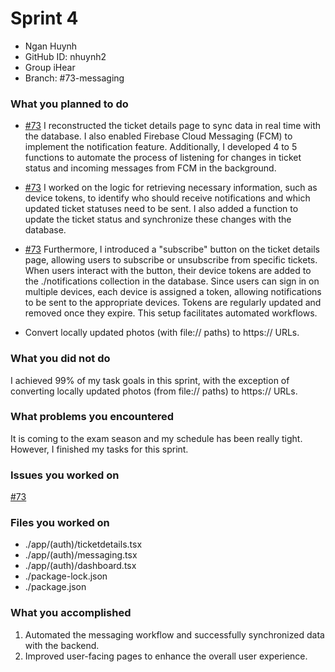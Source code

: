 # Sprint 4
* Ngan Huynh
* GitHub ID: nhuynh2
* Group iHear
* Branch: #73-messaging

### What you planned to do
* [#73](https://github.com/utk-cs340-fall24/iHear/issues/73]) I reconstructed the ticket details page to sync data in real time with the database. I also enabled Firebase Cloud Messaging (FCM) to implement the notification feature. Additionally, I developed 4 to 5 functions to automate the process of listening for changes in ticket status and incoming messages from FCM in the background.

* [#73](https://github.com/utk-cs340-fall24/iHear/issues/73]) I worked on the logic for retrieving necessary information, such as device tokens, to identify who should receive notifications and which updated ticket statuses need to be sent. I also added a function to update the ticket status and synchronize these changes with the database.

* [#73](https://github.com/utk-cs340-fall24/iHear/issues/73]) Furthermore, I introduced a "subscribe" button on the ticket details page, allowing users to subscribe or unsubscribe from specific tickets. When users interact with the button, their device tokens are added to the ./notifications collection in the database. Since users can sign in on multiple devices, each device is assigned a token, allowing notifications to be sent to the appropriate devices. Tokens are regularly updated and removed once they expire. This setup facilitates automated workflows.

* Convert locally updated photos (with file:// paths) to https:// URLs.

### What you did not do
I achieved 99% of my task goals in this sprint, with the exception of converting locally updated photos (from file:// paths) to https:// URLs.

### What problems you encountered
It is coming to the exam season and my schedule has been really tight. However, I finished my tasks for this sprint.

### Issues you worked on
[#73](https://github.com/utk-cs340-fall24/iHear/issues/73])
### Files you worked on
* ./app/(auth)/ticketdetails.tsx
* ./app/(auth)/messaging.tsx
* ./app/(auth)/dashboard.tsx
* ./package-lock.json
* ./package.json

### What you accomplished
1. Automated the messaging workflow and successfully synchronized data with the backend.
2. Improved user-facing pages to enhance the overall user experience.
